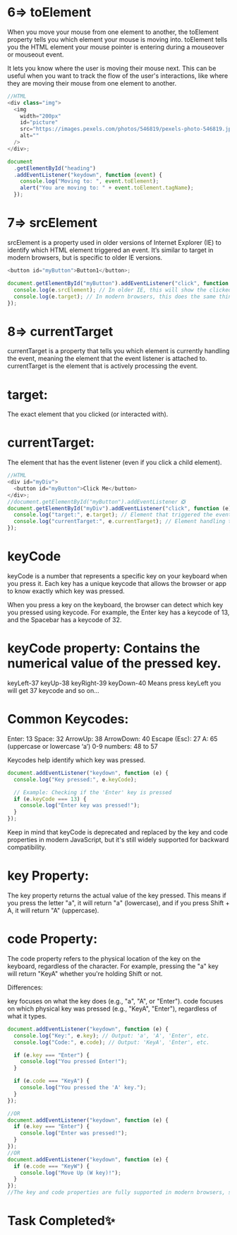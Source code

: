 # 6=> toElement

When you move your mouse from one element to another, the toElement property tells you which element your mouse is moving into.
toElement tells you the HTML element your mouse pointer is entering during a mouseover or mouseout event.

It lets you know where the user is moving their mouse next.
This can be useful when you want to track the flow of the user's interactions, like where they are moving their mouse from one element to another.

```javascript
//HTML
<div class="img">
  <img
    width="200px"
    id="picture"
    src="https://images.pexels.com/photos/546819/pexels-photo-546819.jpeg?auto=compress&cs=tinysrgb&w=600&lazy=load"
    alt=""
  />
</div>;

document
  .getElementById("heading")
  .addEventListener("keydown", function (event) {
    console.log("Moving to: ", event.toElement);
    alert("You are moving to: " + event.toElement.tagName);
  });
```

# 7=> srcElement

srcElement is a property used in older versions of Internet Explorer (IE) to identify which HTML element triggered an event. It’s similar to target in modern browsers, but is specific to older IE versions.

```javascript
<button id="myButton">Button1</button>;

document.getElementById("myButton").addEventListener("click", function (e) {
  console.log(e.srcElement); // In older IE, this will show the clicked button
  console.log(e.target); // In modern browsers, this does the same thing
});
```

# 8=> currentTarget

currentTarget is a property that tells you which element is currently handling the event, meaning the element that the event listener is attached to.
currentTarget is the element that is actively processing the event.

# target:

The exact element that you clicked (or interacted with).

# currentTarget:

The element that has the event listener (even if you click a child element).

```javascript
//HTML
<div id="myDiv">
  <button id="myButton">Click Me</button>
</div>;
//document.getElementById("myButton").addEventListener ❎
document.getElementById("myDiv").addEventListener("click", function (e) {
  console.log("target:", e.target); // Element that triggered the event (the button)
  console.log("currentTarget:", e.currentTarget); // Element handling the event (the div)
});
```

# keyCode

keyCode is a number that represents a specific key on your keyboard when you press it. Each key has a unique keycode that allows the browser or app to know exactly which key was pressed.

When you press a key on the keyboard, the browser can detect which key you pressed using keycode.
For example, the Enter key has a keycode of 13, and the Spacebar has a keycode of 32.

# keyCode property: Contains the numerical value of the pressed key.

keyLeft-37
keyUp-38
keyRight-39
keyDown-40
Means press keyLeft you will get 37 keycode and so on...

# Common Keycodes:

Enter: 13
Space: 32
ArrowUp: 38
ArrowDown: 40
Escape (Esc): 27
A: 65 (uppercase or lowercase ‘a’)
0-9 numbers: 48 to 57

Keycodes help identify which key was pressed.

```javascript
document.addEventListener("keydown", function (e) {
  console.log("Key pressed:", e.keyCode);

  // Example: Checking if the 'Enter' key is pressed
  if (e.keyCode === 13) {
    console.log("Enter key was pressed!");
  }
});
```

Keep in mind that keyCode is deprecated and replaced by the key and code properties in modern JavaScript, but it's still widely supported for backward compatibility.

# key Property:

The key property returns the actual value of the key pressed. This means if you press the letter "a", it will return "a" (lowercase), and if you press Shift + A, it will return "A" (uppercase).

# code Property:

The code property refers to the physical location of the key on the keyboard, regardless of the character. For example, pressing the "a" key will return "KeyA" whether you're holding Shift or not.

Differences:

key focuses on what the key does (e.g., "a", "A", or "Enter").
code focuses on which physical key was pressed (e.g., "KeyA", "Enter"), regardless of what it types.

```javascript
document.addEventListener("keydown", function (e) {
  console.log("Key:", e.key); // Output: 'a', 'A', 'Enter', etc.
  console.log("Code:", e.code); // Output: 'KeyA', 'Enter', etc.

  if (e.key === "Enter") {
    console.log("You pressed Enter!");
  }

  if (e.code === "KeyA") {
    console.log("You pressed the 'A' key.");
  }
});

//OR
document.addEventListener("keydown", function (e) {
  if (e.key === "Enter") {
    console.log("Enter was pressed!");
  }
});
//OR
document.addEventListener("keydown", function (e) {
  if (e.code === "KeyW") {
    console.log("Move Up (W key)!");
  }
});
//The key and code properties are fully supported in modern browsers, so it's a safer and more future-proof way than keyCode.
```

# Task Completed✨
